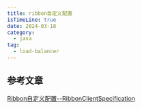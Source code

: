 ```yaml
---
title: ribbon自定义配置
isTimeLine: true
date: 2024-03-18
category:
  - java
tag:
  - load-balancer
---
```







## 参考文章
[Ribbon自定义配置--RibbonClientSpecification](https://blog.csdn.net/xyjy11/article/details/126529452)